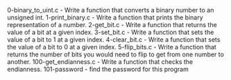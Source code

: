 0-binary_to_uint.c - Write a function that converts a binary number to an unsigned int.
1-print_binary.c - Write a function that prints the binary representation of a number.
2-get_bit.c - Write a function that returns the value of a bit at a given index.
3-set_bit.c - Write a function that sets the value of a bit to 1 at a given index.
4-clear_bit.c - Write a function that sets the value of a bit to 0 at a given index.
5-flip_bits.c - Write a function that returns the number of bits you would need to flip to get from one number to another.
100-get_endianness.c - Write a function that checks the endianness.
101-password - find the password for this program